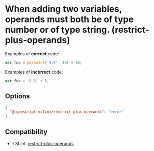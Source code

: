 # When adding two variables, operands must both be of type number or of type string. (restrict-plus-operands)

Examples of **correct** code:

```ts
var foo = parseInt('5.5', 10) + 10;
```

Examples of **incorrect** code:

```ts
var foo = '5.5' + 5;
```

## Options

```json
{
  "@typescript-eslint/restrict-plus-operands": "error"
}
```

## Compatibility

- TSLint: [restrict-plus-operands](https://palantir.github.io/tslint/rules/restrict-plus-operands/)
